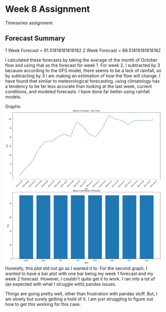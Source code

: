 # Week 8 Assignment
Timeseries assignment

## Forecast Summary
1 Week Forecast = 91.51818181818182
2 Week Forecast = 88.51818181818182

I calculated these forecasts by taking the average of the month of October flow and using that as the forecast for week 1. For week 2, I subtracted by 3 because according to the GFS model, there seems to be a lack of rainfall, so by subtracting by 3 I am making an estimation of how the flow will change. I have found that similar to meteorological forecasting, using climatology has a tendency to be far less accurate than looking at the last week, current conditions, and modeled forecasts. I have done far better using rainfall models.  

Graphs:
![Graph](Graph.png)
Honestly, this plot did not go as I wanted it to.  For the second graph, I wanted to have a bar plot with one bar being my week 1 forecast and my week 2 forecast. However, I couldn't quite get it to work. I ran into a lot of (as expected with what I struggle with) pandas issues. 

Things are going pretty well, other than frustration with pandas stuff. But, I am slowly but surely getting a hold of it. I am just struggling to figure out how to get this working for this case.